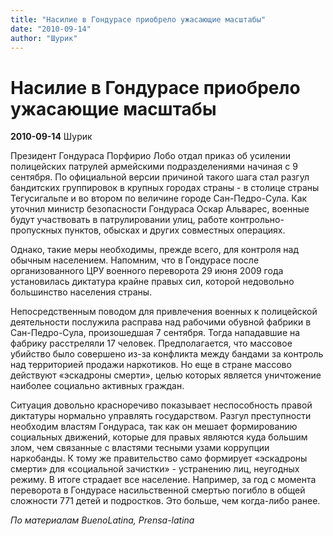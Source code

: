 ```yaml
---
title: "Насилие в Гондурасе приобрело ужасающие масштабы"
date: "2010-09-14"
author: "Шурик"
---
```


# Насилие в Гондурасе приобрело ужасающие масштабы

**2010-09-14** Шурик

Президент Гондураса Порфирио Лобо отдал приказ об усилении полицейских патрулей армейскими подразделениями начиная с 9 сентября. По официальной версии причиной такого шага стал разгул бандитских группировок в крупных городах страны - в столице страны Тегусигальпе и во втором по величине городе Сан-Педро-Сула. Как уточнил министр безопасности Гондураса Оскар Альварес, военные будут участвовать в патрулировании улиц, работе контрольно-пропускных пунктов, обысках и других совместных операциях.

Однако, такие меры необходимы, прежде всего, для контроля над обычным населением. Напомним, что в Гондурасе после организованного ЦРУ военного переворота 29 июня 2009 года установилась диктатура крайне правых сил, которой недовольно большинство населения страны.

Непосредственным поводом для привлечения военных к полицейской деятельности послужила расправа над рабочими обувной фабрики в Сан-Педро-Сула, произошедшая 7 сентября. Тогда нападавшие на фабрику расстреляли 17 человек. Предполагается, что массовое убийство было совершено из-за конфликта между бандами за контроль над территорией продажи наркотиков. Но еще в стране массово действуют «эскадроны смерти», целью которых является уничтожение наиболее социально активных граждан.

Ситуация довольно красноречиво показывает неспособность правой диктатуры нормально управлять государством. Разгул преступности необходим властям Гондураса, так как он мешает формированию социальных движений, которые для правых являются куда большим злом, чем связанные с властями тесными узами коррупции наркобанды. К тому же правительство само формирует «эскадроны смерти» для «социальной зачистки» - устранению лиц, неугодных режиму. В итоге страдает все население. Например, за год с момента переворота в Гондурасе насильственной смертью погибло в общей сложности 771 детей и подростков. Это больше, чем когда-либо ранее.

*По материалам BuenoLatina,* *Prensa-latina*